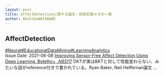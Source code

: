 ```yaml
---
layout: post
title: AffectDetectionに関する論文・技術記事メモの一覧
author: AkihikoWATANABE
---
```

## AffectDetection
<div class="visible-content">
<a class="button" href="articles/Neural.html">#Neural</a><a class="button" href="articles/EducationalDataMining.html">#EducationalDataMining</a><a class="button" href="articles/LearningAnalytics.html">#LearningAnalytics</a><br><span class="issue_date">Issue Date: 2021-06-08</span>
<a href="https://github.com/AkihikoWatanabe/paper_notes/issues/380">Improving Sensor-Free Affect Detection Using Deep Learning, Botelho+, AIED17</a>
<span class="snippet">DKTが実はBKTと対して性能変わらない、みたいな話がreference付きで書かれている。Ryan Baker, Neil Heffernan論文 ...</span>
</div>
